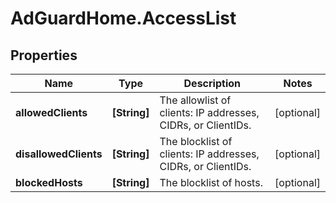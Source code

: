 # AdGuardHome.AccessList

## Properties

Name | Type | Description | Notes
------------ | ------------- | ------------- | -------------
**allowedClients** | **[String]** | The allowlist of clients: IP addresses, CIDRs, or ClientIDs.  | [optional] 
**disallowedClients** | **[String]** | The blocklist of clients: IP addresses, CIDRs, or ClientIDs.  | [optional] 
**blockedHosts** | **[String]** | The blocklist of hosts. | [optional] 


